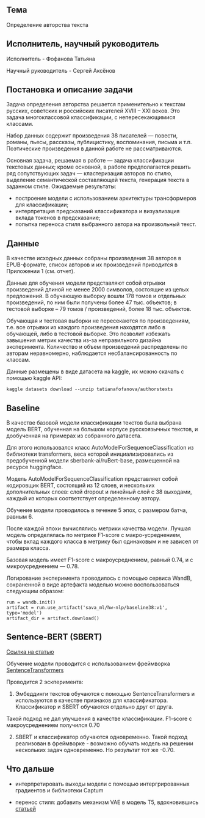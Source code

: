 <h2>Тема</h2>
Определение авторства текста

<h2>Исполнитель, научный руководитель</h2>
Исполнитель - Фофанова Татьяна

Научный руководитель - Сергей Аксёнов

<h2>Постановка и описание задачи</h2>
Задача определения авторства решается применительно к текстам русских, советских и российских писателей XVIII – XXI веков. Это задача многоклассовой классификации, с непересекающимися классами.

Набор данных содержит произведения 38 писателей — повести, романы, пьесы, рассказы, публицистику, воспоминания, письма и т.п. Поэтические произведения в данной работе не рассматриваются.

Основная задача, решаемая в работе — задача классификации текстовых данных; кроме основной, в работе предполагается решить ряд сопутствующих задач — кластеризация авторов по стилю, выделение семантической составляющей текста, генерация текста в заданном стиле.
Ожидаемые результаты: 
- построение модели с использованием архитектуры трансформеров для классификации;
- интерпретация предсказаний классификатора и визуализация вклада токенов в предсказание;
- попытка переноса стиля выбранного автора на произвольный текст. 

<h2>Данные</h2>
В качестве исходных данных собраны произведения 38 авторов в EPUB-формате, список авторов и их произведений приводится в Приложении 1 (см. отчет).

Данные для обучения модели представляют собой отрывки произведений длиной не менее 2000 символов, состоящие из целых предложений.
В обучающую выборку вошли 178 томов и отдельных произведений, по ним были получены более 47 тыс. объектов; в тестовой выборке – 79 томов / произведений, более 18 тыс. объектов.

Обучающая и тестовая выборки не пересекаются по произведениям, т.е. все отрывки из каждого произведения находятся либо в обучающей, либо в тестовой выборке. Это позволит избежать завышения метрик качества из-за неправильного дизайна эксперимента.
Количество и объем произведений распределены по авторам неравномерно, наблюдается несбалансированность по классам.

Данные размещены в виде датасета на kaggle, их можно скачать с помощью kaggle API:

<pre><code>kaggle datasets download --unzip tatianafofanova/authorstexts</code></pre>

<h2>Baseline</h2>

В качестве базовой модели классификации текстов была выбрана модель BERT, обученная на большом корпусе русскоязычных текстов, и дообученная на примерах из собранного датасета. 

Для этого использовался класс AutoModelForSequenceClassification из библиотеки transformers, веса которой инициализировались из предобученной модели sberbank-ai/ruBert-base, размещенной на ресурсе huggingface.

Модель AutoModelForSequenceClassification представляет собой кодировщик BERT, состоящий из 12 слоев, и нескольких дополнительных слоев: слой dropout и линейный слой с 38 выходами, каждый из которых соответствует определенному автору.

Обучение модели проводилось в течение 5 эпох, с размером батча, равным 6. 

После каждой эпохи вычислялись метрики качества модели. Лучшая модель определялась по метрике F1-score с макро-усреднением, чтобы вклад каждого класса в метрику был одинаковым и не зависел от размера класса.

Базовая модель имеет F1-score  с макроусреднением, равный 0.74, и c микроусреднением — 0.78.

Логирование эксперимента проводилось с помощью сервиса WandB, сохраненной в виде артефакта моделью можно воспользоваться следующим образом:

<pre><code>run = wandb.init()
artifact = run.use_artifact('sava_ml/hw-nlp/baseline38:v1', type='model')
artifact_dir = artifact.download()
</code></pre>

<h2>Sentence-BERT (SBERT)</h2>

<a href=https://arxiv.org/abs/1908.10084>Ссылка на статью</a>

Обучение модели проводится с использованием фреймворка <a href=https://www.sbert.net>SentenceTransformers</a>

Проводится 2 эскперимента: 

1. Эмбеддинги текстов обучаются с помощью SentenceTransformers и используются в качестве признаков для классификатора. Классификатор и SBERT обучаются отдельно друг от друга.

Такой подход не дал улучшения в качестве классификации. F1-score с макроусреднением получился 0.70

2. SBERT и классификатор обучаются одновременно. Такой подход реализован в фреймворке - возможно обучать модель на решении нескольких задач одновременно. Но результат тот же -0.70.

<h2>Что дальше</h2>

- интерпретировать выходы модели с помощью интергрированных градиентов и библиотеки Captum

- перенос стиля: добавить механизм VAE в модель T5, вдохновившись <a href=https://arxiv.org/abs/2108.02446>статьей</a>


